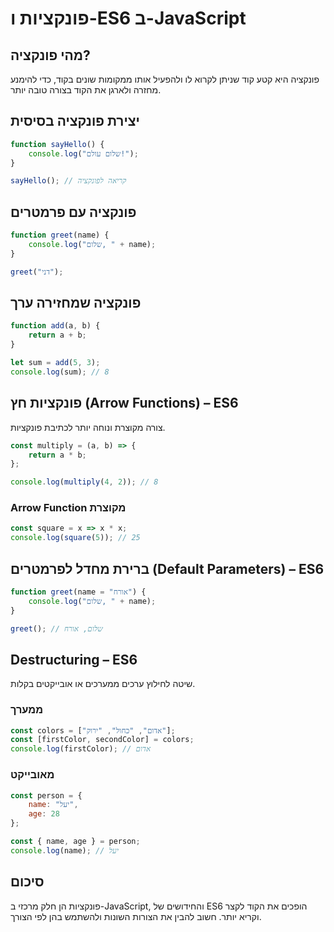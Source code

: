 # פונקציות ו-ES6 ב-JavaScript

## מהי פונקציה?
פונקציה היא קטע קוד שניתן לקרוא לו ולהפעיל אותו ממקומות שונים בקוד, כדי להימנע מחזרה ולארגן את הקוד בצורה טובה יותר.

## יצירת פונקציה בסיסית
```js
function sayHello() {
    console.log("שלום עולם!");
}

sayHello(); // קריאה לפונקציה
```

## פונקציה עם פרמטרים
```js
function greet(name) {
    console.log("שלום, " + name);
}

greet("דני");
```

## פונקציה שמחזירה ערך
```js
function add(a, b) {
    return a + b;
}

let sum = add(5, 3);
console.log(sum); // 8
```

## פונקציות חץ (Arrow Functions) – ES6
צורה מקוצרת ונוחה יותר לכתיבת פונקציות.

```js
const multiply = (a, b) => {
    return a * b;
};

console.log(multiply(4, 2)); // 8
```

### Arrow Function מקוצרת
```js
const square = x => x * x;
console.log(square(5)); // 25
```

## ברירת מחדל לפרמטרים (Default Parameters) – ES6
```js
function greet(name = "אורח") {
    console.log("שלום, " + name);
}

greet(); // שלום, אורח
```

## Destructuring – ES6
שיטה לחילוץ ערכים ממערכים או אובייקטים בקלות.

### ממערך
```js
const colors = ["אדום", "כחול", "ירוק"];
const [firstColor, secondColor] = colors;
console.log(firstColor); // אדום
```

### מאובייקט
```js
const person = {
    name: "יעל",
    age: 28
};

const { name, age } = person;
console.log(name); // יעל
```

## סיכום
פונקציות הן חלק מרכזי ב-JavaScript, והחידושים של ES6 הופכים את הקוד לקצר וקריא יותר. חשוב להבין את הצורות השונות ולהשתמש בהן לפי הצורך.
